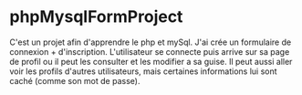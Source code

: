 # phpMysqlFormProject

C'est un projet afin d'apprendre le php et mySql. J'ai crée un formulaire de connexion + d'inscription.
L'utilisateur se connecte puis arrive sur sa page de profil ou il peut les consulter et les modifier a sa guise.
Il peut aussi aller voir les profils d'autres utilisateurs, mais certaines informations lui sont caché (comme son mot de passe).
